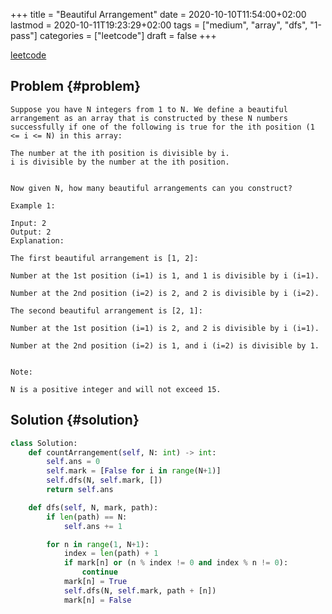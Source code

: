 +++
title = "Beautiful Arrangement"
date = 2020-10-10T11:54:00+02:00
lastmod = 2020-10-11T19:23:29+02:00
tags = ["medium", "array", "dfs", "1-pass"]
categories = ["leetcode"]
draft = false
+++

[leetcode](https://leetcode.com/problems/beautiful-arrangement/)


## Problem {#problem}

```text
Suppose you have N integers from 1 to N. We define a beautiful arrangement as an array that is constructed by these N numbers successfully if one of the following is true for the ith position (1 <= i <= N) in this array:

The number at the ith position is divisible by i.
i is divisible by the number at the ith position.


Now given N, how many beautiful arrangements can you construct?

Example 1:

Input: 2
Output: 2
Explanation:

The first beautiful arrangement is [1, 2]:

Number at the 1st position (i=1) is 1, and 1 is divisible by i (i=1).

Number at the 2nd position (i=2) is 2, and 2 is divisible by i (i=2).

The second beautiful arrangement is [2, 1]:

Number at the 1st position (i=1) is 2, and 2 is divisible by i (i=1).

Number at the 2nd position (i=2) is 1, and i (i=2) is divisible by 1.


Note:

N is a positive integer and will not exceed 15.
```


## Solution {#solution}

```python
class Solution:
    def countArrangement(self, N: int) -> int:
        self.ans = 0
        self.mark = [False for i in range(N+1)]
        self.dfs(N, self.mark, [])
        return self.ans

    def dfs(self, N, mark, path):
        if len(path) == N:
            self.ans += 1

        for n in range(1, N+1):
            index = len(path) + 1
            if mark[n] or (n % index != 0 and index % n != 0):
                continue
            mark[n] = True
            self.dfs(N, self.mark, path + [n])
            mark[n] = False
```
